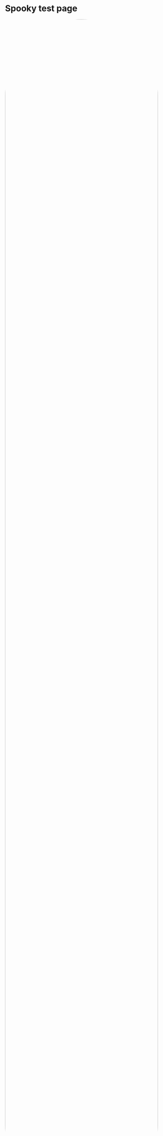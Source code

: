 # Spooky test page

<img src="https://google.com/favicon.ico" width="100%" style="border-radius: 10000px"/>

This is a test with some content. This is updated content :D

This is more content! It should be ignored when parsing for the title and first paragraph (used as a description.)

This is actually very, very cool IMO.

Testing 256

This is a test to see that my workflow is really nice :3